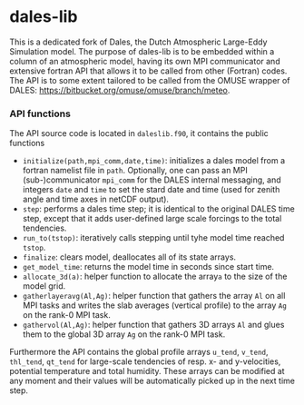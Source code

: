# dales-lib
This is a dedicated fork of Dales, the Dutch Atmospheric Large-Eddy Simulation model. 
The purpose of dales-lib is to be embedded within a column of an atmospheric model, 
having its own MPI communicator and extensive fortran API that allows it to be called from other (Fortran) codes. The API is to some extent tailored to be called from the OMUSE wrapper of DALES: https://bitbucket.org/omuse/omuse/branch/meteo.

### API functions

The API source code is located in `daleslib.f90`, it contains the public functions

* `initialize(path,mpi_comm,date,time)`: initializes a dales model from a fortran namelist file in `path`. Optionally, one can pass an MPI (sub-)communicator `mpi_comm` for the DALES internal messaging, and integers `date` and `time` to set the stard date and time (used for zenith angle and time axes in netCDF output). 
* `step`: performs a dales time step; it is identical to the original DALES time step, except that it adds user-defined large scale forcings to the total tendencies.
* `run_to(tstop)`: iteratively calls stepping until tyhe model time reached `tstop`.
* `finalize`: clears model, deallocates all of its state arrays.
* `get_model_time`: returns the model time in seconds since start time.
* `allocate_3d(a)`: helper function to allocate the array`a` to the size of the model grid.
* `gatherlayeravg(Al,Ag)`: helper function that gathers the array `Al` on all MPI tasks and writes the slab averages (vertical profile) to the array `Ag` on the rank-0 MPI task.
* `gathervol(Al,Ag)`: helper function that gathers 3D arrays `Al` and glues them to the global 3D array `Ag` on the rank-0 MPI task. 

Furthermore the API contains the global profile arrays `u_tend`, `v_tend`, `thl_tend`, `qt_tend` for large-scale tendencies of resp. x- and y-velocities, potential temperature and total humidity. These arrays can be modified at any moment and their values will be automatically picked up in the next time step.
